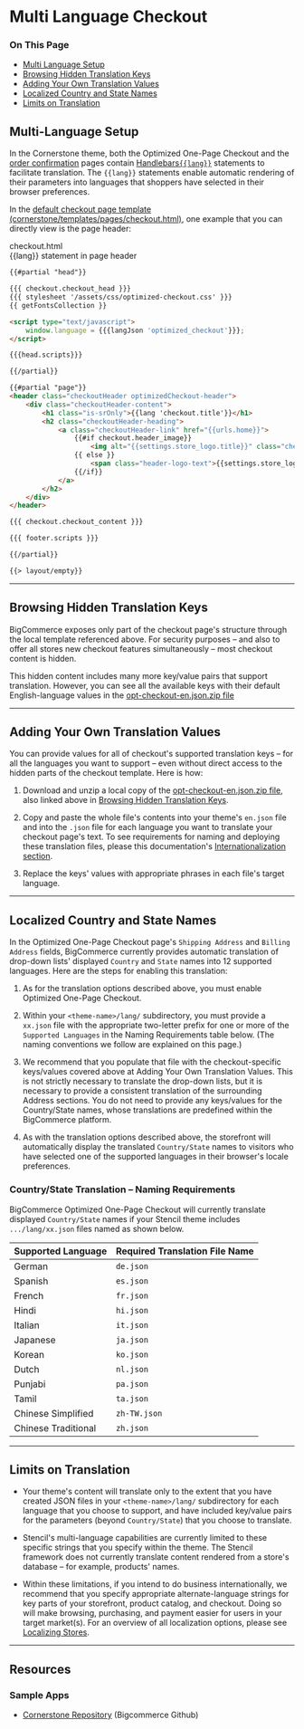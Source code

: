 <h1>Multi Language Checkout</h1>

<div class="otp" id="no-index">
	<h3> On This Page </h3>
	<ul>
		<li><a href="#multi_multi-lang">Multi Language Setup</a></li>
    <li><a href="#multi_browsing">Browsing Hidden Translation Keys</a></li>
    <li><a href="#multi_adding">Adding Your Own Translation Values</a></li>
    <li><a href="#multi_localized">Localized Country and State Names</a></li>
    <li><a href="#multi_stencils-overall">Limits on Translation</a></li>
	</ul>
</div>

<a href='#multi_multi-lang' aria-hidden='true' class='block-anchor'  id='multi_multi-lang'><i aria-hidden='true' class='linkify icon'></i></a>

## Multi-Language Setup

In the Cornerstone theme, both the Optimized One-Page Checkout and the [order confirmation](https://github.com/bigcommerce/cornerstone/blob/master/templates/pages/order-confirmation.html) pages contain [Handlebars`{{lang}}`](/stencil-docs/handlebars-syntax-and-helpers/handlebars-helpers-reference/string-helpers/custom-string-helpers#handlebars_lang) statements to facilitate translation. The `{{lang}}` statements enable automatic rendering of their parameters into languages that shoppers have selected in their browser preferences.

In the [default checkout page template (cornerstone/templates/pages/checkout.html)](https://github.com/bigcommerce/cornerstone/blob/master/templates/pages/checkout.html), one example that you can directly view is the page header:

<div class="HubBlock-header">
    <div class="HubBlock-header-title flex items-center">
        <div class="HubBlock-header-name">checkout.html</div>
    </div><div class="HubBlock-header-subtitle">{{lang}} statement in page header</div>
</div>

<!--
title: "checkout.html"
subtitle: "{{lang}} statement in page header"
lineNumbers: true
-->

```html
{{#partial "head"}}

{{{ checkout.checkout_head }}}
{{{ stylesheet '/assets/css/optimized-checkout.css' }}}
{{ getFontsCollection }}

<script type="text/javascript">
    window.language = {{{langJson 'optimized_checkout'}}};
</script>

{{{head.scripts}}}

{{/partial}}

{{#partial "page"}}
<header class="checkoutHeader optimizedCheckout-header">
    <div class="checkoutHeader-content">
        <h1 class="is-srOnly">{{lang 'checkout.title'}}</h1>
        <h2 class="checkoutHeader-heading">
            <a class="checkoutHeader-link" href="{{urls.home}}">
                {{#if checkout.header_image}}
                    <img alt="{{settings.store_logo.title}}" class="checkoutHeader-logo" id="logoImage" src="{{ checkout.header_image }}"/>
                {{ else }}
                    <span class="header-logo-text">{{settings.store_logo.title}}</span>
                {{/if}}
            </a>
        </h2>
    </div>
</header>

{{{ checkout.checkout_content }}}

{{{ footer.scripts }}}

{{/partial}}

{{> layout/empty}}

```

---

<a href='#multi_browsing' aria-hidden='true' class='block-anchor'  id='multi_browsing'><i aria-hidden='true' class='linkify icon'></i></a>

## Browsing Hidden Translation Keys

BigCommerce exposes only part of the checkout page's structure through the local template referenced above. For security purposes – and also to offer all stores new checkout features simultaneously – most checkout content is hidden.

This hidden content includes many more key/value pairs that support translation. However, you can see all the available keys with their default English-language values in the [opt-checkout-en.json.zip file](https://storage.googleapis.com/bigcommerce-production-dev-center/template-files/opt-checkout-en.json.zip)

---

<a href='#multi_adding' aria-hidden='true' class='block-anchor'  id='multi_adding'><i aria-hidden='true' class='linkify icon'></i></a>

## Adding Your Own Translation Values

You can provide values for all of checkout's supported translation keys – for all the languages you want to support – even without direct access to the hidden parts of the checkout template. Here is how:

1. Download and unzip a local copy of the [opt-checkout-en.json.zip file](https://storage.googleapis.com/bigcommerce-production-dev-center/template-files/opt-checkout-en.json.zip), also linked above in [Browsing Hidden Translation Keys](multi_browsing).

2. Copy and paste the whole file's contents into your theme's `en.json` file and into the `.json` file for each language you want to translate your checkout page's text. To see requirements for naming and deploying these translation files, please this documentation's [Internationalization section](/stencil-docs/internationalization-and-localization/).

3. Replace the keys' values with appropriate phrases in each file's target language.

---

<a href='#multi_localized' aria-hidden='true' class='block-anchor'  id='multi_localized'><i aria-hidden='true' class='linkify icon'></i></a>

## Localized Country and State Names

In the Optimized One-Page Checkout page's `Shipping Address` and `Billing Address` fields, BigCommerce currently provides automatic translation of drop-down lists' displayed `Country` and `State` names into 12 supported languages. Here are the steps for enabling this translation:

1. As for the translation options described above, you must enable Optimized One-Page Checkout.

2. Within your `<theme-name>/lang/` subdirectory, you must provide a `xx.json` file with the appropriate two-letter prefix for one or more of the `Supported Languages` in the Naming Requirements table below. (The naming conventions we follow are explained on this page.)

3. We recommend that you populate that file with the checkout-specific keys/values covered above at Adding Your Own Translation Values. This is not strictly necessary to translate the drop-down lists, but it is necessary to provide a consistent translation of the surrounding Address sections. You do not need to provide any keys/values for the Country/State names, whose translations are predefined within the BigCommerce platform.

4. As with the translation options described above, the storefront will automatically display the translated `Country/State` names to visitors who have selected one of the supported languages in their browser's locale preferences.

### Country/State Translation – Naming Requirements

BigCommerce Optimized One-Page Checkout will currently translate displayed `Country/State` names if your Stencil theme includes `.../lang/xx.json` files named as shown below.

| Supported Language | Required Translation File Name |
|------|------|
|  German | `de.json` |
| Spanish | `es.json` |
| French | `fr.json` |
| Hindi | `hi.json` |
| Italian | `it.json` |
| Japanese | `ja.json` |
| Korean | `ko.json` |
| Dutch | `nl.json` |
| Punjabi | `pa.json` |
| Tamil | `ta.json` |
| Chinese Simplified | `zh-TW.json` |
| Chinese Traditional | `zh.json` |

---

<a href='#multi_stencils-overall' aria-hidden='true' class='block-anchor'  id='multi_stencils-overall'><i aria-hidden='true' class='linkify icon'></i></a>

## Limits on Translation

* Your theme's content will translate only to the extent that you have created JSON files in your `<theme-name>/lang/` subdirectory for each language that you choose to support, and have included key/value pairs for the parameters (beyond `Country/State`) that you choose to translate.

* Stencil's multi-language capabilities are currently limited to these specific strings that you specify within the theme. The Stencil framework does not currently translate content rendered from a store's database – for example, products' names.

* Within these limitations, if you intend to do business internationally, we recommend that you specify appropriate alternate-language strings for key parts of your storefront, product catalog, and checkout. Doing so will make browsing, purchasing, and payment easier for users in your target market(s). For an overview of all localization options, please see [Localizing Stores](/stencil-docs/internationalization-and-localization/localizing-stores).

---

## Resources

### Sample Apps

* [Cornerstone Repository](https://github.com/bigcommerce/cornerstone) (Bigcommerce Github)
